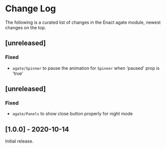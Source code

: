 # Change Log

The following is a curated list of changes in the Enact agate module, newest changes on the top.

## [unreleased]
 
### Fixed
- `agate/Spinner` to pause the animation for `Spinner` when 'paused' prop is 'true'

## [unreleased]
 
### Fixed
- `agate/Panels` to show close button properly for night mode

## [1.0.0] - 2020-10-14

Initial release.
